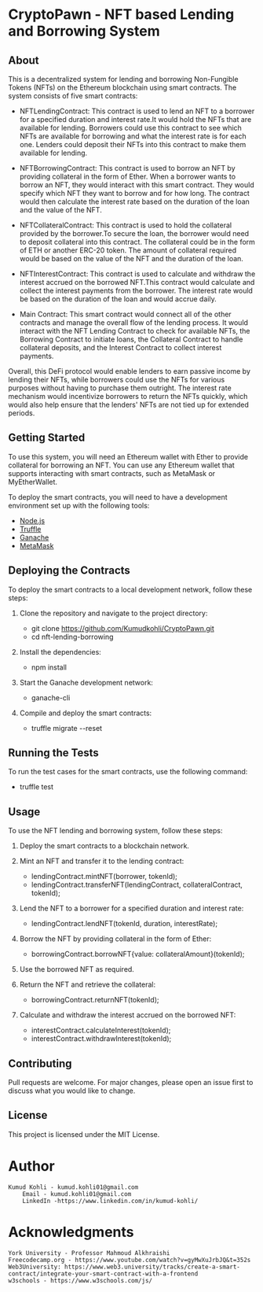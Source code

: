 # CryptoPawn - NFT based Lending and Borrowing System

## About
This is a decentralized system for lending and borrowing Non-Fungible Tokens (NFTs) on the Ethereum blockchain using smart contracts. The system consists of five smart contracts:

  - NFTLendingContract:    This contract is used to lend an NFT to a borrower for a specified duration and interest rate.It would hold the NFTs that are available    for lending. Borrowers could use this contract to see which NFTs are available for borrowing and what the interest rate is for each one. Lenders could deposit    their NFTs into this contract to make them available for lending.
  
  - NFTBorrowingContract:  This contract is used to borrow an NFT by providing collateral in the form of Ether. When a borrower wants to borrow an NFT, they would    interact with this smart contract. They would specify which NFT they want to borrow and for how long. The contract would then calculate the interest rate based    on the duration of the loan and the value of the NFT.
  
  - NFTCollateralContract: This contract is used to hold the collateral provided by the borrower.To secure the loan, the borrower would need to deposit collateral    into this contract. The collateral could be in the form of ETH or another ERC-20 token. The amount of collateral required would be based on the value of the      NFT and the duration of the loan.
  
  - NFTInterestContract: This contract is used to calculate and withdraw the interest accrued on the borrowed NFT.This contract would calculate and collect the       interest payments from the borrower. The interest rate would be based on the duration of the loan and would accrue daily.
  
  - Main Contract: This smart contract would connect all of the other contracts and manage the overall flow of the lending process. It would interact with the NFT    Lending Contract to check for available NFTs, the Borrowing Contract to initiate loans, the Collateral Contract to handle collateral deposits, and the Interest     Contract to collect interest payments.
  
Overall, this DeFi protocol would enable lenders to earn passive income by lending their NFTs, while borrowers could use the NFTs for various purposes without having to purchase them outright. The interest rate mechanism would incentivize borrowers to return the NFTs quickly, which would also help ensure that the lenders' NFTs are not tied up for extended periods.

## Getting Started
To use this system, you will need an Ethereum wallet with Ether to provide collateral for borrowing an NFT. You can use any Ethereum wallet that supports interacting with smart contracts, such as MetaMask or MyEtherWallet.

To deploy the smart contracts, you will need to have a development environment set up with the following tools:
* [Node.js](https://nodejs.org/)
* [Truffle](https://truffleframework.com/)
* [Ganache](https://truffleframework.com/ganache/)
* [MetaMask](https://metamask.io/)

## Deploying the Contracts

To deploy the smart contracts to a local development network, follow these steps:

1. Clone the repository and navigate to the project directory:
    - git clone https://github.com/Kumudkohli/CryptoPawn.git
    - cd nft-lending-borrowing
  
2. Install the dependencies:
    - npm install
  
3. Start the Ganache development network:
    - ganache-cli
  
4. Compile and deploy the smart contracts:
    - truffle migrate --reset
 
 ## Running the Tests
To run the test cases for the smart contracts, use the following command:
   - truffle test

## Usage
To use the NFT lending and borrowing system, follow these steps:

1. Deploy the smart contracts to a blockchain network.

2. Mint an NFT and transfer it to the lending contract:
   - lendingContract.mintNFT(borrower, tokenId);
   - lendingContract.transferNFT(lendingContract, collateralContract, tokenId);

3. Lend the NFT to a borrower for a specified duration and interest rate:
   - lendingContract.lendNFT(tokenId, duration, interestRate);
  
4. Borrow the NFT by providing collateral in the form of Ether:
   - borrowingContract.borrowNFT{value: collateralAmount}(tokenId);

5. Use the borrowed NFT as required.

6. Return the NFT and retrieve the collateral:
    - borrowingContract.returnNFT(tokenId);
    
7. Calculate and withdraw the interest accrued on the borrowed NFT:
   - interestContract.calculateInterest(tokenId);
   - interestContract.withdrawInterest(tokenId);
## Contributing
Pull requests are welcome. For major changes, please open an issue first to discuss what you would like to change.

## License
This project is licensed under the MIT License.

# Author

    Kumud Kohli - kumud.kohli01@gmail.com
        Email - kumud.kohli01@gmail.com
        LinkedIn -https://www.linkedin.com/in/kumud-kohli/

# Acknowledgments

    York University - Professor Mahmoud Alkhraishi
    Freecodecamp.org - https://www.youtube.com/watch?v=gyMwXuJrbJQ&t=352s
    Web3University: https://www.web3.university/tracks/create-a-smart-contract/integrate-your-smart-contract-with-a-frontend
    w3schools - https://www.w3schools.com/js/
